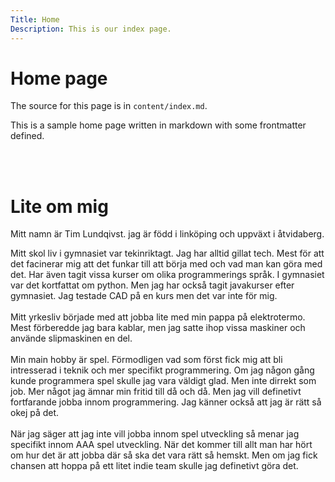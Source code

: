 ```yaml
---
Title: Home
Description: This is our index page.
---
```


Home page
==========================

The source for this page is in `content/index.md`.

This is a sample home page written in markdown with some frontmatter defined.


<br><br>

# Lite om mig

Mitt namn är Tim Lundqivst. jag är född i linköping och uppväxt i åtvidaberg.

Mitt skol liv i gymnasiet var tekinriktagt. Jag har alltid gillat tech. Mest för att det facinerar mig att det funkar till att börja med och vad man kan göra med det. Har även tagit vissa kurser om olika programmerings språk. I gymnasiet var det kortfattat om python. Men jag har också tagit javakurser efter gymnasiet. Jag testade CAD på en kurs men det var inte för mig.<br>
<br>
Mitt yrkesliv började med att jobba lite med min pappa på elektrotermo. Mest förberedde jag bara kablar, men jag satte ihop vissa maskiner och använde slipmaskinen en del.<br>
<br>
Min main hobby är spel. Förmodligen vad som först fick mig att bli intresserad i teknik och mer specifikt programmering. Om jag någon gång kunde programmera spel skulle jag vara väldigt glad. Men inte dirrekt som job. Mer något jag ämnar min fritid till då och då. Men jag vill definetivt fortfarande jobba innom programmering. Jag känner också att jag är rätt så okej på det.<br>
<br>
När jag säger att jag inte vill jobba innom spel utveckling så menar jag specifikt innom AAA spel utveckling. När det kommer till allt man har hört om hur det är att jobba där så ska det vara rätt så hemskt. Men om jag fick chansen att hoppa på ett litet indie team skulle jag definetivt göra det.<br>